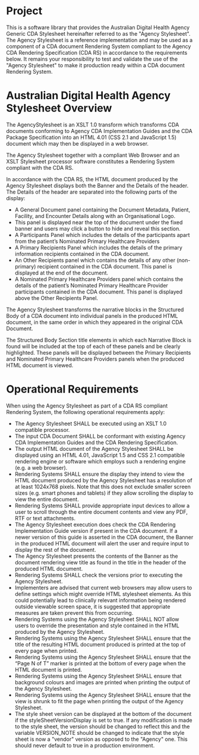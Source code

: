 # Project

This is a software library that provides the Australian Digital Health Agency 
Generic CDA Stylesheet hereinafter referred to as the "Agency Stylesheet". 
The Agency Stylesheet is a reference implementation and may be used as a 
component of a CDA document Rendering System compliant to the Agency CDA 
Rendering Specification (CDA RS) in accordance to the requirements below. 
It remains your responsibility to test and validate the use of the 
"Agency Stylesheet" to make it production ready within a CDA document 
Rendering System.


Australian Digital Health Agency Stylesheet Overview
====================================================

The AgencyStylesheet is an XSLT 1.0 transform which transforms CDA
documents conforming to Agency CDA Implementation Guides and the CDA
Package Specification into an HTML 4.01 (CSS 2.1 and JavaScript 1.5)
document which may then be displayed in a web browser. 

The Agency Stylesheet together with a compliant Web Browser and an XSLT
Stylesheet processor software constitutes a Rendering System compliant
with the CDA RS.

In accordance with the CDA RS, the HTML document produced by the Agency
Stylesheet displays both the Banner and the Details of the header. The
Details of the header are separated into the following parts of the display:

 - A General Document panel containing the Document Metadata, Patient,
   Facility, and Encounter Details along with an Organisational Logo.
 - This panel is displayed near the top of the document under the fixed 
   banner and users may click a button to hide and reveal this section.
 - A Participants Panel which includes the details of the participants
   apart from the patient’s Nominated Primary Healthcare Providers
 - A Primary Recipients Panel which includes the details of the primary
   information recipients contained in the CDA document.
 - An Other Recipients panel which contains the details of any other
   (non-primary) recipient contained in the CDA document. This panel
   is displayed at the end of the document.
 - A Nominated Primary Healthcare Providers panel which contains the
   details of the patient’s Nominated Primary Healthcare Provider
   participants contained in the CDA document. This panel is displayed
   above the Other Recipients Panel.

The Agency Stylesheet transforms the narrative blocks in the Structured Body
of a CDA document into individual panels in the produced HTML document,
in the same order in which they appeared in the original CDA Document.

The Structured Body Section title elements in which each Narrative Block
is found will be included at the top of each of these panels and be clearly
highlighted. These panels will be displayed between the Primary Recipients
and Nominated Primary Healthcare Providers panels when the produced HTML
document is viewed.

Operational Requirements
========================

When using the Agency Stylesheet as part of a CDA RS compliant Rendering
System, the following operational requirements apply:

 - The Agency Stylesheet SHALL be executed using an XSLT 1.0 compatible
   processor.
 - The input CDA Document SHALL be conformant with existing Agency CDA
   Implementation Guides and the CDA Rendering Specification.
 - The output HTML document of the Agency Stylesheet SHALL be displayed using an
   HTML 4.01, JavaScript 1.5 and CSS 2.1 compatible rendering engine or software
   which employs such a rendering engine (e.g. a web browser).
 - Rendering Systems SHALL ensure the display they intend to view the HTML
   document produced by the Agency Stylesheet has a resolution of at least 
   1024x768 pixels. Note that this does not exclude smaller screen sizes (e.g.
   smart phones and tablets) if they allow scrolling the display to view the
   entire document. 
 - Rendering Systems SHALL provide appropriate input devices to allow a user to
   scroll through the entire document contents and view any PDF, RTF or text
   attachments.
 - The Agency Stylesheet execution does check the CDA Rendering Implementation
   Guide version if present in the CDA document. If a newer version of this
   guide is asserted in the CDA document, the Banner in the produced HTML
   document will alert the user and require input to display the rest of the
   document. 
 - The Agency Stylesheet presents the contents of the Banner as the document
   rendering view title as found in the title in the header of the produced
   HTML document.
 - Rendering Systems SHALL check the versions prior to executing the Agency
   Stylesheet.
 - Implementers are advised that current web browsers may allow users to define
   settings which might override HTML stylesheet elements. As this could
   potentially lead to clinically relevant information being rendered outside
   viewable screen space, it is suggested that appropriate measures are taken
   prevent this from occurring.
 - Rendering Systems using the Agency Stylesheet SHALL NOT allow users to
   override the presentation and style contained in the HTML produced by the
   Agency Stylesheet.
 - Rendering Systems using the Agency Stylesheet SHALL ensure that the title
   of the resulting HTML document produced is printed at the top of every
   page when printed.
 - Rendering Systems using the Agency Stylesheet SHALL ensure that the “Page
   N of T” marker is printed at the bottom of every page when the HTML
   document is printed.
 - Rendering Systems using the Agency Stylesheet SHALL ensure that background
   colours and images are printed when printing the output of the Agency
   Stylesheet.
 - Rendering Systems using the Agency Stylesheet SHALL ensure that the view is
   shrunk to fit the page when printing the output of the Agency Stylesheet.
 - The style sheet version can be displayed at the bottom of the document if
   the styleSheetVersionDisplay is set to true. If any modification is made to
   the style sheet, the version should be changed to reflect this and the 
   variable VERSION_NOTE should be changed to indicate that the style sheet
   is now a "vendor" version as opposed to the "Agency" one. This should never
   default to true in a production environment.
   
